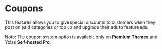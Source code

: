 # Coupons


This features allows you to give special discounts to customers when they post on paid categories or top up and upgrade their ads to feature ads. 

Note: The coupon system option is available only on **Premium Themes** and Yclas **Self-hosted Pro**.
